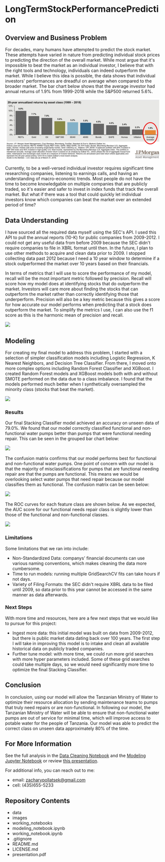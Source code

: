 # LongTermStockPerformancePrediction

## Overview and Business Problem

For decades, many humans have attempted to predict the stock market. These attempts have varied in nature from predicting individual stock prices to predicting the direction of the overall market. While most argue that it's impossible to beat the market as an individual investor, I believe that with the right tools and technology, individuals can indeed outperform the market. While I believe this idea is possible, the data shows that individual investors' performances are dreadful on average when compared to the broader market. The bar chart below shows that the average investor had annual returns of 1.9% from 1999-2018 while the S&P500 returned 5.6%.

![](images/IndInvInfographic.jpeg)

Currently, to be a well-versed individual investor requires significant time researching companies, listening to earnings calls, and having an understanding of macro-economic trends. Most people do not have the time to become knowledgable on multiple companies that are publicly traded, so it's easier and safer to invest in index funds that track the overall market. But what if there was a tool that could quickly let individual investors know which companies can beat the market over an extended period of time?

## Data Understanding

I have sourced all the required data myself using the SEC's API. I used this API to pull the annual reports (10-K) for public companies from 2009-2012. I could not get any useful data from before 2009 because the SEC didn't require companies to file in XBRL format until then. In the future, I plan to use other methods to acquire and clean data prior to 2009. I stopped collecting data past 2012 because I need a 10 year window to determine if a stock outperformed the market over 10 years based on their financials. 

In terms of metrics that I will use to score the performance of my model, recall will be the most important metric followed by precision. Recall will score how my model does at identifying stocks that do outperform the market. Investors will care more about finding the stocks that can outperform the market rather than correctly identifying those that underperform. Precision will also be a key metric because this gives a score for how accurate our model performs when predicting that a stock does outperform the market. To simplify the metrics I use, I can also use the f1 score as this is the harmonic mean of precision and recall.

![](images/)

## Modeling
For creating my final model to address this problem, I started with a selection of simpler classification models including Logistic Regression, K Nearest Neighbors, and Decision Tree Classifier. From there, I moved onto more complex options including Random Forest Classifier and XGBoost. I created Random Forest models and XGBoost models both with and without SMOTE performed on the data due to a class imbalance. I found that the models performed much better when I synthetically oversampled the minority class (stocks that beat the market).  

![](images/)


### Results

Our final Stacking Classifier model achieved an accuracy on unseen data of 79.0%. We found that our model correctly classified functional and non-functional water pumps better than pumps that were functional needing repair. This can be seen in the grouped bar chart below:

![](images/ClassPredictions.png)

The confusion matrix confirms that our model performs best for functional and non-functional water pumps. One point of concern with our model is that the majority of misclassifications for pumps that are functional needing repair are that the pumps are functional. This means we would be overlooking select water pumps that need repair because our model classifies them as functional. The confusion matrix can be seen below:

![](images/ConfusionMatrix.png)

The ROC curves for each feature class are shown below. As we expected, the AUC score for our functional needs repair class is slightly lower than those of the functional and non-functional classes. 

![](images/ROC.png)


### Limitations

Some limitations that we ran into include:
- Non-Standardized Data: companys' financial documents can use various naming conventions, which makes cleaning the data more cumbersome.
- Time to run models: running multiple GridSearchCV fits can take hours if not days.
- Variety of Filing Formats: the SEC didn't require XBRL data to be filed until 2009, so data prior to this year cannot be accessed in the same manner as data afterwards.

### Next Steps

With more time and resources, here are a few next steps that we would like to pursue for this project:
- Ingest more data: this initial model was built on data from 2009-2012, but there is public market data dating back over 100 years. The first step I will take in improving this model is to intake and clean all available historical data on publicly traded companies. 
- Further tune model: with more time, we could run more grid searches with more hyper parameters included. Some of these grid searches could take multiple days, so we would need significantly more time to optimize the final Stacking Classifier.

## Conclusion

In conclusion, using our model will allow the Tanzanian Ministry of Water to optimize their resource allocation by sending maintenance teams to pumps that truly need repairs or are non-functional. In following our model, the Tanzanian Ministry of Water will be able to ensure that non-functional water pumps are out of service for minimal time, which will improve access to potable water for the people of Tanzania. Our model was able to predict the correct class on unseen data approximately 80% of the time. 

## For More Information

See the full analysis in the [Data Cleaning Notebook](working_notebook.ipynb) and the [Modeling Jupyter Notebook](modeling_notebook.ipynb) or review [this presentation](presentation.pdf).

For additional info, you can reach out to me:

- email:    zacharypollatsek@gmail.com
- cell:     (435)655-5233

## Repository Contents
- data
- images
- working_notebooks
- modeling_notebook.ipynb
- working_notebook.ipynb
- .gitignore
- README.md
- LICENSE.md
- presentation.pdf
